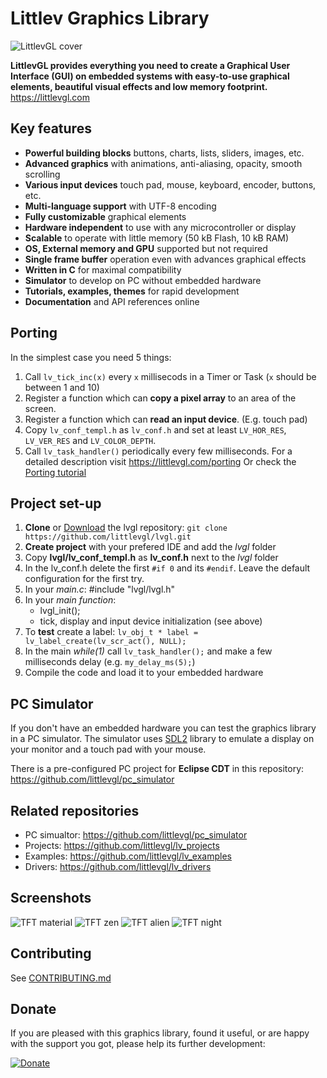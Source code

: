 # Littlev Graphics Library

![LittlevGL cover](https://littlevgl.com/docs/themes/lv_theme_intro.png)

**LittlevGL provides everything you need to create a Graphical User Interface (GUI) on embedded systems with easy-to-use graphical elements, beautiful visual effects and low memory footprint.**
https://littlevgl.com

## Key features
* **Powerful building blocks** buttons, charts, lists, sliders, images, etc.
* **Advanced graphics** with animations, anti-aliasing, opacity, smooth scrolling
* **Various input devices** touch pad, mouse, keyboard, encoder, buttons, etc.
* **Multi-language support** with UTF-8 encoding
* **Fully customizable** graphical elements
* **Hardware independent** to use with any microcontroller or display
* **Scalable** to operate with little memory (50 kB Flash, 10 kB RAM)
* **OS, External memory and GPU** supported but not required
* **Single frame buffer** operation even with advances graphical effects
* **Written in C** for maximal compatibility
* **Simulator** to develop on PC without embedded hardware
* **Tutorials, examples, themes** for rapid development
* **Documentation** and API references online

## Porting
In the simplest case you need 5 things:
1. Call `lv_tick_inc(x)` every `x` millisecods in a Timer or Task (`x` should be between 1 and 10)
2. Register a function which can **copy a pixel array** to an area of the screen.
3. Register a function which can **read an input device**. (E.g. touch pad)
4. Copy `lv_conf_templ.h` as `lv_conf.h` and set at least `LV_HOR_RES`, `LV_VER_RES` and `LV_COLOR_DEPTH`. 
5. Call `lv_task_handler()` periodically every few milliseconds.
For a detailed description visit https://littlevgl.com/porting
Or check the [Porting tutorial](https://github.com/littlevgl/lv_examples/blob/master/lv_tutorial/0_porting/lv_tutorial_porting.c)
 
## Project set-up
1. **Clone** or [Download](https://littlevgl.com/download) the lvgl repository: `git clone  https://github.com/littlevgl/lvgl.git`
2. **Create project** with your prefered IDE and add the *lvgl* folder
3. Copy **lvgl/lv_conf_templ.h** as **lv_conf.h** next to the *lvgl* folder
4. In the lv_conf.h delete the first `#if 0` and its `#endif`. Leave the default configuration for the first try.
5. In your *main.c*: #include "lvgl/lvgl.h"   
6. In your *main function*:
   * lvgl_init();
   * tick, display and input device initialization (see above)
7. To **test** create a label: `lv_obj_t * label = lv_label_create(lv_scr_act(), NULL);`  
8. In the main *while(1)* call `lv_task_handler();` and make a few milliseconds delay (e.g. `my_delay_ms(5);`) 
9. Compile the code and load it to your embedded hardware

## PC Simulator
If you don't have an embedded hardware you can test the graphics library in a PC simulator. The simulator uses [SDL2](https://www.libsdl.org/) library to emulate a display on your monitor and a touch pad with your mouse.

There is a pre-configured PC project for **Eclipse CDT** in this repository: https://github.com/littlevgl/pc_simulator

## Related repositories
* PC simualtor: https://github.com/littlevgl/pc_simulator
* Projects: https://github.com/littlevgl/lv_projects
* Examples: https://github.com/littlevgl/lv_examples
* Drivers: https://github.com/littlevgl/lv_drivers

## Screenshots
![TFT material](http://www.gl.littlev.hu/github_res/tft_material.png)
![TFT zen](http://www.gl.littlev.hu/github_res/tft_zen.png)
![TFT alien](http://www.gl.littlev.hu/github_res/tft_alien.png)
![TFT night](http://www.gl.littlev.hu/github_res/tft_night.png)

## Contributing
See [CONTRIBUTING.md](https://github.com/littlevgl/lvgl/blob/master/docs/CONTRIBUTING.md)

## Donate
If you are pleased with this graphics library, found it useful, or are happy with the support you got, please help its further development:

[![Donate](https://littlevgl.com/donate_dir/donate_btn.png)](https://littlevgl.com/donate)
